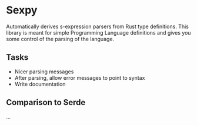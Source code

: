 # Sexpy
Automatically derives s-expression parsers from Rust type definitions.
This library is meant for simple Programming Language definitions and gives you some
control of the parsing of the language.

## Tasks
- Nicer parsing messages
- After parsing, allow error messages to point to syntax
- Write documentation

## Comparison to Serde
...
